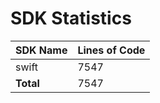 # SDK Statistics

| SDK Name | Lines of Code |
| -------- | ------------- |
| swift | 7547 |
| **Total** | 7547 |
